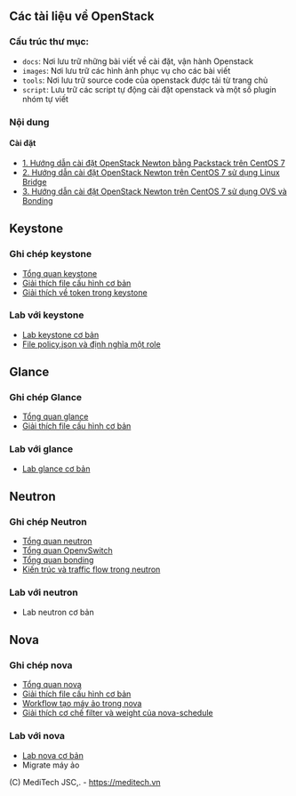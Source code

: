 ## Các tài liệu về OpenStack

### Cấu trúc thư mục:

- `docs`: Nơi lưu trữ những bài viết về cài đặt, vận hành Openstack
- `images`: Nơi lưu trữ các hình ảnh phục vụ cho các bài viết
- `tools`: Nơi lưu trữ source code của openstack được tải từ trang chủ
- `script`: Lưu trữ các script tự động cài đặt openstack và một số plugin nhóm tự viết

### Nội dung

#### Cài đặt

- [1. Hướng dẫn cài đặt OpenStack Newton bằng Packstack trên CentOS 7](./docs/packstack.md)
- [2. Hướng dẫn cài đặt OpenStack Newton trên CentOS 7 sử dụng Linux Bridge](./docs/hd-caidat-openstack-newton-centos7.md)
- [3. Hướng dẫn cài đặt OpenStack Newton trên CentOS 7 sử dụng OVS và Bonding](./docs/hd-caidat-openstack-newton-OVS-bonding.md)

## Keystone

### Ghi chép keystone

- [Tổng quan keystone](./docs/Keystone/Fundamental-keystone.md)
- [Giải thích file cấu hình cơ bản](./Keystone/docs/configuration-file.md)
- [Giải thích về token trong keystone](./Keystone/docs/token-format.md)

### Lab với keystone

- [Lab keystone cơ bản](./docs/Keystone/using-keystone.md)
- [File policy.json và định nghĩa một role](./docs/Keystone/file-policy.json.md)

## Glance

### Ghi chép Glance

- [Tổng quan glance](./docs/Glance/glance-overview.md)
- [Giải thích file cấu hình cơ bản](./docs/Glance/file-config-glance.md)

### Lab với glance

- [Lab glance cơ bản](./docs/Glance/manage-glance.md)

## Neutron

### Ghi chép Neutron

- [Tổng quan neutron](./docs/Neutron/OpenStack-Networking-basic.md)
- [Tổng quan OpenvSwitch](./docs/Neutron/openvswitch.md)
- [Tổng quan bonding](./docs/Neutron/bonding.md)
- [Kiến trúc và traffic flow trong neutron](./docs/Neutron/neutron-openvswitch.md)

### Lab với neutron

- Lab neutron cơ bản

## Nova

### Ghi chép nova

- [Tổng quan nova](./docs/Nova/nova-overview.md)
- [Giải thích file cấu hình cơ bản](./docs/Nova/file-config-nova.md)
- [Workflow tạo máy ảo trong nova](./docs/Nova/request-flow-for-provisioning-instance.md)
- [Giải thích cơ chế filter và weight của nova-schedule](./docs/Nova/nova-scheduler.md)

### Lab với nova

- [Lab nova cơ bản](./docs/Nova/manage-nova.md)
- Migrate máy ảo


(C) MediTech JSC,. - https://meditech.vn
